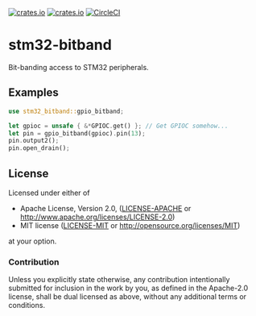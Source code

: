[![crates.io](https://img.shields.io/crates/v/stm32-bitband.svg)](https://crates.io/crates/stm32-bitband)
[![crates.io](https://img.shields.io/crates/d/stm32-bitband.svg)](https://crates.io/crates/stm32-bitband)
[![CircleCI](https://img.shields.io/circleci/project/github/idubrov/stm32-bitband.svg)](https://circleci.com/gh/idubrov/stm32-bitband)

# stm32-bitband

Bit-banding access to STM32 peripherals.

## Examples
```rust
use stm32_bitband::gpio_bitband;

let gpioc = unsafe { &*GPIOC.get() }; // Get GPIOC somehow...
let pin = gpio_bitband(gpioc).pin(13);
pin.output2();
pin.open_drain();
```

## License

Licensed under either of

 * Apache License, Version 2.0, ([LICENSE-APACHE](LICENSE-APACHE) or http://www.apache.org/licenses/LICENSE-2.0)
 * MIT license ([LICENSE-MIT](LICENSE-MIT) or http://opensource.org/licenses/MIT)

at your option.

### Contribution

Unless you explicitly state otherwise, any contribution intentionally submitted
for inclusion in the work by you, as defined in the Apache-2.0 license, shall be dual licensed as above, without any
additional terms or conditions.
